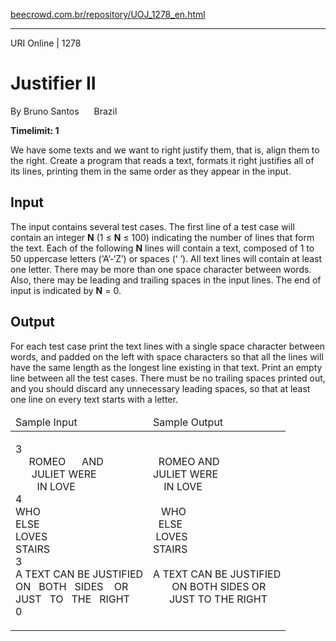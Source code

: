 <p><a href="https://www.beecrowd.com.br/repository/UOJ_1278_en.html">beecrowd.com.br/repository/UOJ_1278_en.html</a></p><hr>
<div>
  <span>URI Online | 1278</span>
  <h1>Justifier II </h1>
  <div><p>
     By Bruno Santos <img alt="" src="https://resources.beecrowd.com.br/gallery/images/flags/br.gif" style="width: 16px; height: 11px;"> Brazil</p>
  </div>
  <strong>Timelimit: 1</strong>
</div>
<div>
<div>
  <p>
  We have some texts and we want to right justify them, that is, align them to the right. Create a program that reads a text, formats it right justifies all of its lines, printing them in the same order as they appear in the input.</p>
</div>
<h2>Input</h2>
<div>
  <p>
  The input contains several test cases. The first line of a test case will contain an integer <strong>N</strong> (1 ≤ <strong>N</strong> ≤ 100) indicating the number of lines that form the text. Each of the following <strong>N</strong> lines will contain a text, composed of 1 to 50 uppercase letters (‘A’-‘Z’) or spaces (‘ ’). All text lines will contain at least one letter. There may be more than one space character between words. Also, there may be leading and trailing spaces in the input lines. The end of input is indicated by <strong>N</strong> = 0.</p>
</div>
<h2>Output</h2>
<div>
  <p>
  For each test case print the text lines with a single space character between words, and padded on the left with space characters so that all the lines will have the same length as the longest line existing in that text. Print an empty line between all the test cases. There must be no trailing spaces printed out, and you should discard any unnecessary leading spaces, so that at least one line on every text starts with a letter.</p>
</div>
<div></div>
  <table>
    <thead>
      <tr>
        <td>Sample Input</td>
        <td>Sample Output</td>
      </tr>
    </thead>
    <tbody>
      <tr>
        <td>
          <p>
           3<br>
           &nbsp;&nbsp;&nbsp;&nbsp;&nbsp;ROMEO&nbsp;&nbsp;&nbsp;&nbsp;&nbsp;&nbsp;AND<br>
           &nbsp;&nbsp;&nbsp;&nbsp;&nbsp;&nbsp;JULIET&nbsp;WERE&nbsp;&nbsp;<br>
           &nbsp;&nbsp;&nbsp;&nbsp;&nbsp;&nbsp;&nbsp;&nbsp;IN LOVE&nbsp;&nbsp;&nbsp;&nbsp;<br>
           4<br>
           WHO<br>
           ELSE<br>
           LOVES<br>
           STAIRS<br>
           3<br>
           A TEXT CAN BE JUSTIFIED<br>
           ON&nbsp;&nbsp;&nbsp;BOTH&nbsp;&nbsp;&nbsp;SIDES&nbsp;&nbsp;&nbsp;&nbsp;OR<br>
           JUST&nbsp;&nbsp;&nbsp;TO&nbsp;&nbsp;&nbsp;THE&nbsp;&nbsp;&nbsp;RIGHT<br>
           0</p>
        </td>
        <td>
          <p>
           &nbsp;&nbsp;ROMEO AND<br>
           JULIET WERE<br>
           &nbsp;&nbsp;&nbsp;&nbsp;IN LOVE<br>
          <br>
           &nbsp;&nbsp;&nbsp;WHO<br>
           &nbsp;&nbsp;ELSE<br>
           &nbsp;LOVES<br>
           STAIRS<br>
          <br>
           A TEXT CAN BE JUSTIFIED<br>
           &nbsp;&nbsp;&nbsp;&nbsp;&nbsp;&nbsp;&nbsp;ON BOTH SIDES OR<br>
           &nbsp;&nbsp;&nbsp;&nbsp;&nbsp;&nbsp;JUST TO THE RIGHT</p>
        </td>
      </tr>
    </tbody>
  </table>
</div>